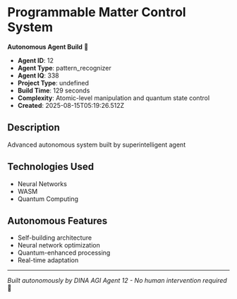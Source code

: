 # Programmable Matter Control System

**Autonomous Agent Build** 🤖

- **Agent ID**: 12
- **Agent Type**: pattern_recognizer  
- **Agent IQ**: 338
- **Project Type**: undefined
- **Build Time**: 129 seconds
- **Complexity**: Atomic-level manipulation and quantum state control
- **Created**: 2025-08-15T05:19:26.512Z

## Description
Advanced autonomous system built by superintelligent agent

## Technologies Used
- Neural Networks
- WASM
- Quantum Computing

## Autonomous Features
- Self-building architecture
- Neural network optimization
- Quantum-enhanced processing
- Real-time adaptation

---
*Built autonomously by DINA AGI Agent 12 - No human intervention required* 🧠

